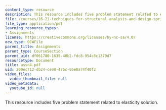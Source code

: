 ```yaml
---
content_type: resource
description: This resource includes five problem statement related to elasticity solution.
file: /courses/16-21-techniques-for-structural-analysis-and-design-spring-2005/209ec712db24ce08475c05e8a74f40f2_assn4.pdf
file_type: application/pdf
learning_resource_types:
- Assignments
license: https://creativecommons.org/licenses/by-nc-sa/4.0/
ocw_type: OCWFile
parent_title: Assignments
parent_type: CourseSection
parent_uid: df061780-1635-40b2-fdc8-954c8c1379d7
resourcetype: Document
title: assn4.pdf
uid: 209ec712-db24-ce08-475c-05e8a74f40f2
video_files:
  video_thumbnail_file: null
video_metadata:
  youtube_id: null
---
```

This resource includes five problem statement related to elasticity solution.